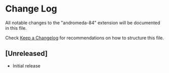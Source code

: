 # Change Log

All notable changes to the "andromeda-84" extension will be documented in this file.

Check [Keep a Changelog](http://keepachangelog.com/) for recommendations on how to structure this file.

## [Unreleased]

- Initial release